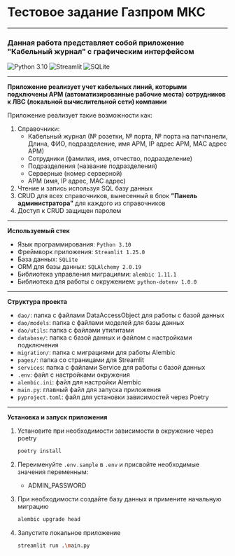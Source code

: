 # Тестовое задание Газпром МКС

______________________________________

### Данная работа представляет собой приложение "Кабельный журнал" c графическим интерфейсом

<p align="left">
<img src="https://img.shields.io/badge/python_3.10-3670A0?style=flat-square&logo=python&logoColor=ffdd54" alt="Python 3.10">
<img src="https://img.shields.io/badge/Streamlit-red?style=flat-square" alt="Streamlit">
<img src="https://img.shields.io/badge/SQLite-%2307405e.svg?style=flat-square&logo=sqlite&logoColor=white" alt="SQLite">
</p>

______________________________________
**Приложение реализует учет кабельных линий,
которыми подключены АРМ (автоматизированные рабочие места)
сотрудников к ЛВС (локальной вычислительной сети) компании**

Приложение реализует такие возможности как:

1) Справочники:
    - Кабельный журнал (№ розетки, № порта, № порта на патчпанели,
      Длина, ФИО, подразделение, имя АРМ, IP адрес АРМ, MAC адрес АРМ)
    - Сотрудники (фамилия, имя, отчество, подразделение)
    - Подразделения (название подразделения)
    - Серверные (номер серверной)
    - АРМ (имя, IP адрес, MAC адрес)
2) Чтение и запись используя SQL базу данных
3) CRUD для всех справочников, вынесенный в блок **"Панель администратора"** для каждого из справочников
4) Доступ к CRUD защищен паролем

______________________________________
**Используемый стек**

- Язык программирования: `Python 3.10`
- Фреймворк приложения: `Streamlit 1.25.0`
- База данных: `SQLite`
- ORM для базы данных: `SQLAlchemy 2.0.19`
- Библиотека управления миграциями: `alembic 1.11.1`
- Библиотека для работы с окружением: `python-dotenv 1.0.0`

______________________________________
**Структура проекта**

- `dao/`: папка с файлами DataAccessObject для работы с базой данных
- `dao/models`: папка с файлами моделей для базы данных
- `dao/utils`: папка с файлами утилитами
- `database/`: папка с базой данных и файлом с настройками подключения
- `migration/`: папка с миграциями для работы Alembic
- `pages/`: папка со страницами для Streamlit
- `services`: папка с файлами Service для работы с базой данных
- `.env`: файл с настройками окружения
- `alembic.ini`: файл для настройки Alembic
- `main.py`: главный файл для запуска приложения
- `pyproject.toml`: файл для установки зависимостей через Poetry

______________________________________
**Установка и запуск приложения**

1) Установите при необходимости зависимости в окружение через poetry
   ```sh
   poetry install
   ```

2) Переименуйте `.env.sample` в `.env` и присвойте необходимые значения переменным:
    - ADMIN_PASSWORD

3) При необходимости создайте базу данных и примените начальную миграцию
   ```sh
   alembic upgrade head
   ```

4) Запустите локальное приложение
   ```sh
   streamlit run .\main.py
   ```
   